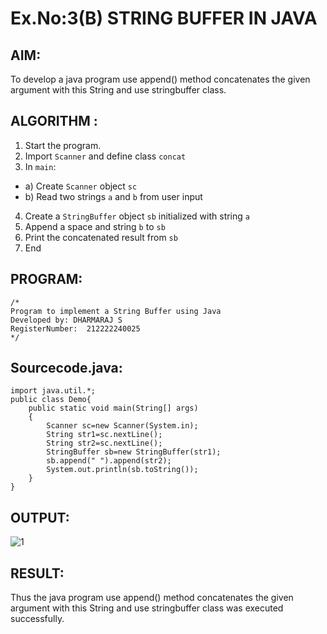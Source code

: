 # Ex.No:3(B) STRING BUFFER IN JAVA

## AIM:
To develop a java program use append() method concatenates the given argument with this String and use stringbuffer class.

## ALGORITHM :
1.	Start the program.
2.	Import `Scanner` and define class `concat`
3.	In `main`:
-	a) Create `Scanner` object `sc`
-	b) Read two strings `a` and `b` from user input
4.	Create a `StringBuffer` object `sb` initialized with string `a`
5.	Append a space and string `b` to `sb`
6.	Print the concatenated result from `sb`
7.	End

## PROGRAM:
 ```
/*
Program to implement a String Buffer using Java
Developed by: DHARMARAJ S
RegisterNumber:  212222240025
*/
```

## Sourcecode.java:

```
import java.util.*;
public class Demo{
    public static void main(String[] args)
    {
        Scanner sc=new Scanner(System.in);
        String str1=sc.nextLine();
        String str2=sc.nextLine();
        StringBuffer sb=new StringBuffer(str1);
        sb.append(" ").append(str2);
        System.out.println(sb.toString());
    }
}
```

## OUTPUT:

![1](https://github.com/user-attachments/assets/563954e3-ef38-4744-a1a3-31a79a3f3431)


## RESULT:
Thus the java program use append() method concatenates the given argument with this String and use stringbuffer class was executed successfully.
